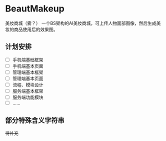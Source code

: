 # BeautMakeup
美妆商城（雾？）
一个BS架构的AI美妆商城，可上传人物面部图像，然后生成美妆的商品使用后的效果图。

## 计划安排
- [ ] 手机端基础框架
- [ ] 手机端基本页面
- [ ] 管理端基本框架
- [ ] 管理端基本页面
- [ ] 流程、模块设计
- [ ] 服务端基本框架
- [ ] 服务端功能模块
- [ ] ……

## 部分特殊含义字符串

~~待补充~~

##
